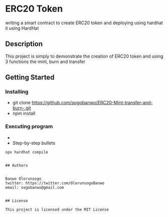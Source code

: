 # ERC20 Token 

writing a smart contract to create ERC20 token and deploying using hardhat it using HardHat 

## Description

This project is simply to demonstrate the creation of ERC20 token and using 3 functions the mint, burn and transfer

## Getting Started

### Installing

* git clone https://github.com/sogobanwo/ERC20-Mint-transfer-and-burn-.git
* npm install

### Executing program

* 
* Step-by-step bullets
```
npx hardhat compile
```

```

## Authors


Banwo Olorunsogo
twitter: https://twitter.com/OlorunsogoBanwo
email: sogobanwo@gmail.com


## License

This project is licensed under the MIT License
